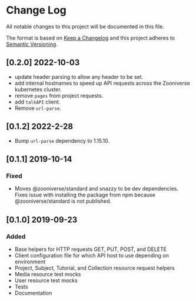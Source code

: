 # Change Log
All notable changes to this project will be documented in this file.

The format is based on [Keep a Changelog](http://keepachangelog.com/)
and this project adheres to [Semantic Versioning](http://semver.org/).

## [0.2.0] 2022-10-03
- update header parsing to allow any header to be set.
- add internal hostnames to speed up API requests across the Zooniverse kubernetes cluster.
- remove `pages` from project requests.
- add `talkAPI` client.
- Remove `url-parse`.

## [0.1.2] 2022-2-28
- Bump `url-parse` dependency to 1.15.10.

## [0.1.1] 2019-10-14
### Fixed
- Moves @zooniverse/standard and snazzy to be dev dependencies. Fixes issue with installing the package from npm because @zooniverse/standard is not published.

## [0.1.0] 2019-09-23
### Added
- Base helpers for HTTP requests GET, PUT, POST, and DELETE
- Client configuration file for which API host to use depending on environment
- Project, Subject, Tutorial, and Collection resource request helpers
- Media resource test mocks
- User resource test mocks
- Tests
- Documentation